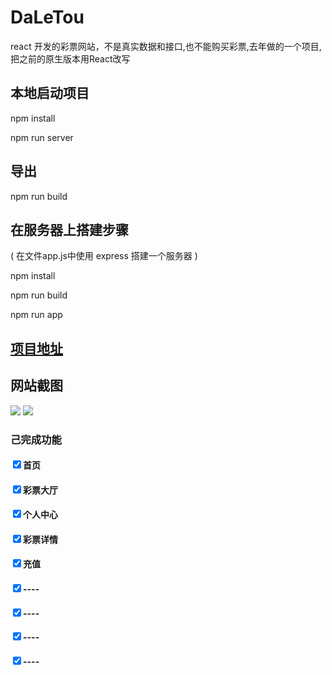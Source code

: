 # DaLeTou
react 开发的彩票网站，不是真实数据和接口,也不能购买彩票,去年做的一个项目,把之前的原生版本用React改写 

## 本地启动项目
<p>npm install</p>
<p>npm run server</p>

## 导出
<p>npm run build</p>

## 在服务器上搭建步骤
( 在文件app.js中使用 express  搭建一个服务器  )
<p>npm install</p>
<p>npm run build </p>
<p>npm run app</p>

## <a href="http://139.224.230.131:3200/">项目地址</a>

## 网站截图
<img src="http://139.224.230.131:3200/image/cover1.png"/>
<img src="http://139.224.230.131:3200/image/cover2.png"/>

### 己完成功能
#### <input checked="checked" type="checkbox"/><label>首页</label>
#### <input checked="checked" type="checkbox"/><label>彩票大厅</label>
#### <input checked="checked" type="checkbox"/><label>个人中心</label>
#### <input checked="checked" type="checkbox"/><label>彩票详情</label>
#### <input checked="checked" type="checkbox"/><label>充值</label>
#### <input checked="checked" type="checkbox"/><label>----</label>
#### <input checked="checked" type="checkbox"/><label>----</label>
#### <input checked="checked" type="checkbox"/><label>----</label>
#### <input checked="checked" type="checkbox"/><label>----</label>




